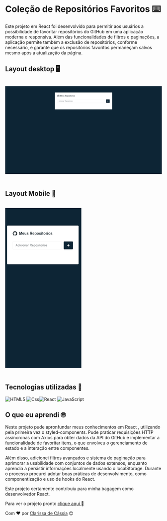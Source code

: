 # Coleção de Repositórios Favoritos ⌨️

Este projeto em React foi desenvolvido para permitir aos usuários a possibilidade de favoritar repositórios do GitHub em uma aplicação moderna e responsiva. Além das funcionalidades de filtros e paginações, a aplicação permite também a exclusão de repositórios, conforme necessário, e garante que os repositórios favoritos permaneçam salvos mesmo após a atualização da página.

## Layout desktop 🖥️   
<br>

 <img src="src/assets/gif-desktop.gif" alt="gif tela desktop">
<br>
<br>

## Layout Mobile 📱    

<br>

 <img src="src/assets/gif-mobile.gif" alt="gif tela desmobile">
<br>
<br>

## Tecnologias utilizadas 🛜


![HTML5](https://img.shields.io/badge/html5-%23E34F26.svg?style=for-the-badge&logo=html5&logoColor=white) ![Css](https://img.shields.io/badge/css-1572B6.svg?style=for-the-badge&logo=css3&logoColor=white)![React](https://img.shields.io/badge/React-20232A?style=for-the-badge&logo=react&logoColor=61DAFB) ![JavaScript](https://img.shields.io/badge/JavaScript-F7DF1E?style=for-the-badge&logo=javascript&logoColor=black)

## O que eu aprendi 🤓
Neste projeto pude apronfundar meus conhecimentos em React , utilizando pela primeira vez o styled-components. Pude praticar requisições HTTP assíncronas com Axios para obter dados da API do GitHub e implementar a funcionalidade de favoritar itens, o que envolveu o gerenciamento de estado e a interação entre componentes. 

Além disso, adicionei filtros avançados e sistema de paginação para aprimorar a usabilidade com conjuntos de dados extensos, enquanto aprendia a persistir informações localmente usando o localStorage. Durante o processo procurei adotar  boas práticas de desenvolvimento, como componentização e uso de hooks do React.

Este projeto certamente contribuiu para minha bagagem como desenvolvedor React.

Para ver o projeto pronto [clique aqui ](https://clari-cassia-projetcs-formulario-cadastro-react.vercel.app/)
🚀

Com ❤️ por [Clarissa de Cássia]([https://gist.github.com/lohhans](https://github.com/ClariCassia)https://github.com/ClariCassia) 😊
